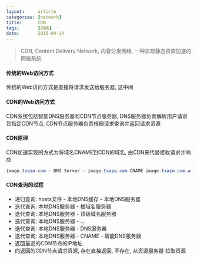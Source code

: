 ```yaml
---
layout:     article
categories: [network]
title:      CDN
tags:       [网络]
date:       2016-04-14
---
```


> CDN, Content Delivery Network, 内容分发网络, 一种实现静态资源加速的网络系统.

#### 传统的Web访问方式

传统的Web访问方式是直接将请求发送给服务器, 这中间

#### CDN的Web访问方式

CDN系统包括智能DNS服务器和CDN节点服务器, DNS服务器负责解析用户请求到指定CDN节点, 
CDN节点服务器负责根据请求查询并返回请求资源

#### CDN原理

CDN加速实现的方式为将域名CNAME到CDN的域名, 由CDN来代替接收请求并响应

```java
image.txazo.com - DNS Server - image.txazo.com CNAME image.txazo.com.w.kunlunar.com
```

#### CDN查询的过程

* 递归查询: hosts文件 - 本地DNS缓存 - 本地DNS服务器
* 迭代查询: 本地DNS服务器 - 根域名服务器
* 迭代查询: 本地DNS服务器 - 顶级域名服务器
* 迭代查询: 本地DNS服务器 - ...
* 迭代查询: 本地DNS服务器 - DNS服务器
* 迭代查询: 本地DNS服务器 - CNAME - 智能DNS服务器
* 返回最近的CDN节点的IP地址
* 向返回的CDN节点请求资源, 存在直接返回, 不存在, 从资源服务器
拉取资源
